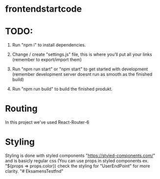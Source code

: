 # frontendstartcode

# TODO:

1. Run "npm i" to install dependencies.

2. Change / create "settings.js" file, this is where you'll put all your links
   (remember to export/import them)

3. Run "npm run start" or "npm start" to get started with development (remember development server doesnt run as smooth as the finished build)

4. Run "npm run build" to build the finished produkt.

# Routing
In this project we've used React-Router-6

# Styling

Styling is done with styled components "https://styled-components.com/" and is basicly regular css
(You can use props in styled components ex. "${props => props.color}) check the styling for "UserEndPoint" for more clarity.
"# EksamensTestfnd" 
